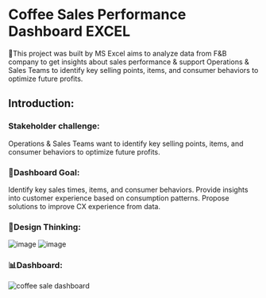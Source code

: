 # Coffee Sales Performance Dashboard EXCEL
🚀This project was built by MS Excel aims to analyze data from F&amp;B company to get insights about sales performance &amp; support Operations &amp; Sales Teams to identify key selling points, items, and consumer behaviors to optimize future profits.

## Introduction:
### Stakeholder challenge: 
Operations & Sales Teams want to identify key selling points, items, and consumer behaviors to optimize future profits.
### 🥅Dashboard Goal: 
Identify key sales times, items, and consumer behaviors.
Provide insights into customer experience based on consumption patterns.
Propose solutions to improve CX experience from data.

### 🧠Design Thinking: 
![image](https://github.com/user-attachments/assets/7da5ef14-7367-4dfe-9b40-7ad3ab5e4237)
![image](https://github.com/user-attachments/assets/59961068-97f4-42b8-8413-0c47821c7bd8)
### 📊Dashboard: 
![coffee sale dashboard](https://github.com/user-attachments/assets/1186cabb-883d-4900-a2d4-7234e934df5d)


